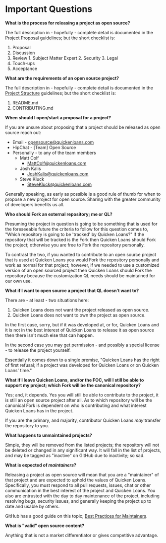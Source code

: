 # Important Questions


**What is the process for releasing a project as open source?**

The full description in - hopefully - complete detail is documented in the
[Project Proposal] guidelines; but the short checklist is:

  1. Proposal
  2. Discussion
  3. Review
    1. Subject Matter Expert
    2. Security
    3. Legal
  4. Touch-ups
  5. Acceptance


**What are the requirements of an open source project?**

The full description in - hopefully - complete detail is documented in the
[Project Structure] guidelines;  but the short checklist is:

  1. README.md
  2. CONTRIBUTING.md


**When should I open/start a proposal for a project?**

If you are unsure about proposing that a project should be released as open
source reach out:

  - Email - opensource@quickenloans.com
  - HipChat - [Team] Open Source
  - Personally - to any of the team members
    + Matt Colf
      * MattColf@quickenloans.com
    + Josh Kalis
      * JoshKalis@quickenloans.com
    + Steve Kluck
      * SteveKluck@quickenloans.com

Generally speaking, as early as possible is a good rule of thumb for when to
propose a new project for open source. Sharing with the greater community of
developers benefits us all.


**Who should Fork an external repository; me or QL?**

Presuming the project in question is going to be something that is used for the
foreseeable future the criteria to follow for this question comes to, "Which
repository is going to be 'tracked' by Quicken Loans?" If the repository that
will be tracked is the Fork then Quicken Loans should Fork the project;
otherwise you are free to Fork the repository personally.

To contrast the two, if you wanted to contribute to an open source project that
is used at Quicken Loans you would Fork the repository personally and work as
normal for that project; however, if we needed to use a customized version of
an open sourced project then Quicken Loans should Fork the repository because
the customization QL needs should be maintained for our own use.


**What if I want to open source a project that QL doesn't want to?**

There are - at least - two situations here:

  1. Quicken Loans does not want the project released as open source.
  2. Quicken Loans does not want to own the project as open source.

In the first case, sorry, but if it was developed at, or for, Quicken Loans and
it is not in the best interest of Quicken Loans to release it as open source
then there isn't much else that can happen.

In the second case you may get permission - and possibly a special license - to
release the project yourself.

Essentially it comes down to a single premise, "Quicken Loans has the right of
first refusal; if a project was developed for Quicken Loans or on Quicken
Loans' time."


**What if I leave Quicken Loans, and/or the FOC, will I still be able to
support my project; which Fork will be the canonical repository?**

Yes; and, it depends. Yes you will still be able to contribute to the project,
it is still an open source project after all. As to which repository will be
the canonical Fork is dependent on who is contributing and what interest
Quicken Loans has in the project.

If you are the primary, and majority, contributor Quicken Loans *may* transfer
the repository to you.


**What happens to unmaintained projects?**

Simple, they will be removed from the listed projects; the repository will not
be deleted or changed in any significant way. It will fall in the list of
projects, and may be tagged as "inactive" on GitHub due to inactivity; so sad.


**What is expected of *maintainers*?**

Releasing a project as open source will mean that you are a "maintainer" of
that project and are expected to uphold the values of Quicken Loans.
Specifically, you must respond to all pull requests, issues, chat or other
communication in the best interest of the project and Quicken Loans. You also
are entrusted with the day to day maintenance of the project, including
resolving bugs, security issues, and generally keeping the project up to date
and usable by others.

GitHub has a good guide on this topic; [Best Practices for Maintainers].


**What is "valid" open source content?**

Anything that is not a market differentiator or gives competitive advantage.



[Best Practices for Maintainers]: https://opensource.guide/best-practices/
[Project Proposal]: PROPOSAL.md
[Project Structure]: STRUCTURE.md
